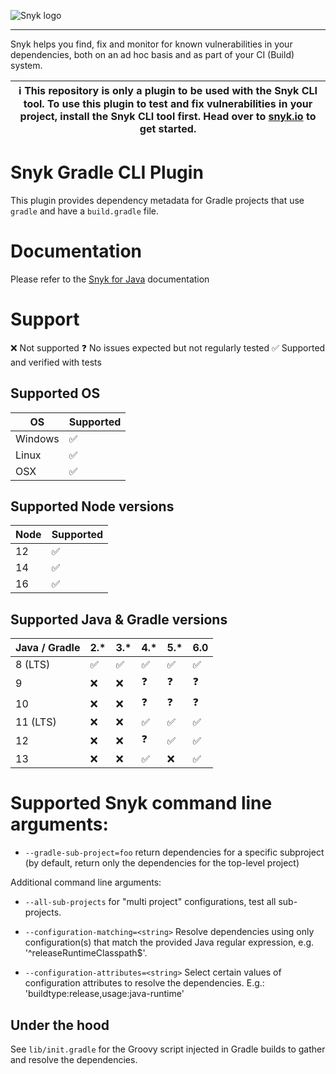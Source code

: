 ![Snyk logo](https://snyk.io/style/asset/logo/snyk-print.svg)

---

Snyk helps you find, fix and monitor for known vulnerabilities in your dependencies, both on an ad hoc basis and as part of your CI (Build) system.

| :information_source: This repository is only a plugin to be used with the Snyk CLI tool. To use this plugin to test and fix vulnerabilities in your project, install the Snyk CLI tool first. Head over to [snyk.io](https://github.com/snyk/snyk) to get started. |
| ------------------------------------------------------------------------------------------------------------------------------------------------------------------------------------------------------------------------------------------------------------------ |

# Snyk Gradle CLI Plugin

This plugin provides dependency metadata for Gradle projects that use `gradle` and have a `build.gradle` file.

# Documentation

Please refer to the [Snyk for Java](https://docs.snyk.io/products/snyk-open-source/language-and-package-manager-support/snyk-for-java-gradle-maven) documentation

# Support

❌ Not supported
❓ No issues expected but not regularly tested
✅ Supported and verified with tests

## Supported OS

| OS      | Supported |
| ------- | --------- |
| Windows | ✅        |
| Linux   | ✅        |
| OSX     | ️✅       |

## Supported Node versions

| Node | Supported |
| ---- | --------- |
| 12   | ✅        |
| 14   | ✅        |
| 16   | ✅        |

## Supported Java & Gradle versions

| Java / Gradle | 2.\* | 3.\* | 4.\* | 5.\* | 6.0 |
| ------------- | ---- | ---- | ---- | ---- | --- |
| 8 (LTS)       | ✅   | ✅   | ✅   | ✅   | ✅  |
| 9             | ❌   | ❌   | ❓   | ❓   | ❓  |
| 10            | ❌   | ❌   | ❓   | ❓   | ❓  |
| 11 (LTS)      | ❌   | ❌   | ✅   | ✅   | ✅  |
| 12            | ❌   | ❌   | ❓   | ✅   | ️✅ |
| 13            | ❌   | ❌   | ✅   | ❌   | ✅  |

# Supported Snyk command line arguments:

- `--gradle-sub-project=foo` return dependencies for a specific subproject (by default, return only the
  dependencies for the top-level project)

Additional command line arguments:

- `--all-sub-projects` for "multi project" configurations, test all sub-projects.

- `--configuration-matching=<string>` Resolve dependencies using only configuration(s) that match the provided Java regular expression, e.g. '^releaseRuntimeClasspath$'.

- `--configuration-attributes=<string>` Select certain values of configuration attributes to resolve the dependencies. E.g.: 'buildtype:release,usage:java-runtime'

## Under the hood

See `lib/init.gradle` for the Groovy script injected in Gradle builds to gather and resolve the dependencies.
